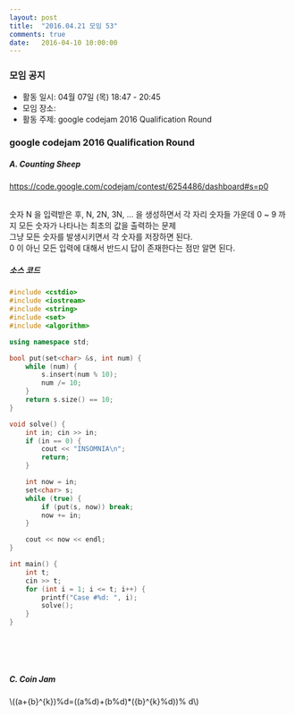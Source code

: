 ```yaml
---
layout: post
title:  "2016.04.21 모임 53"
comments: true
date:   2016-04-10 10:00:00
---
```


### 모임 공지

- 활동 일시: 04월 07일 (목) 18:47 - 20:45
- 모임 장소: 
- 활동 주제: google codejam 2016  Qualification Round


### google codejam 2016  Qualification Round

##### A. Counting Sheep

https://code.google.com/codejam/contest/6254486/dashboard#s=p0

<br>
숫자 N 을 입력받은 후,
N, 2N, 3N, ... 을 생성하면서 각 자리 숫자들 가운데 0 ~ 9 까지 모든 숫자가 나타나는 최초의 값을 출력하는 문제

<br>
그냥 모든 숫자를 발생시키면서 각 숫자를 저장하면 된다.
<br>
0 이 아닌 모든 입력에 대해서 반드시 답이 존재한다는 점만 알면 된다.


##### 소스 코드

```cpp
#include <cstdio>
#include <iostream>
#include <string>
#include <set>
#include <algorithm>

using namespace std;

bool put(set<char> &s, int num) {
    while (num) {
        s.insert(num % 10);
        num /= 10;
    }
    return s.size() == 10;
}

void solve() {
    int in; cin >> in;
    if (in == 0) {
        cout << "INSOMNIA\n";
        return;
    }

    int now = in;
    set<char> s;
    while (true) {
        if (put(s, now)) break;
        now += in;
    }

    cout << now << endl;
}

int main() {
    int t;
    cin >> t;
    for (int i = 1; i <= t; i++) {
        printf("Case #%d: ", i);
        solve();
    }
}
```

<br>
<br>
<br>

##### C. Coin Jam

\\((a+{b}^{k})%d=((a%d)+(b%d)*({b}^{k}%d))% d\\) 
